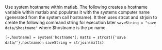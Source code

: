 Use system hostname within matlab.  The following creates a hostname variable within matlab and populates it with the systems computer name (generated from the system call hostname).  It then uses strcat and strjoin to create the following command string for execution later ```saveString = "save data/$hostname"``` where $hostname is the pc name.

```[~,hostname] = system('hostname');```
```matts = strcat({'save data/'},hostname);```
```saveString = strjoin(matts)```
